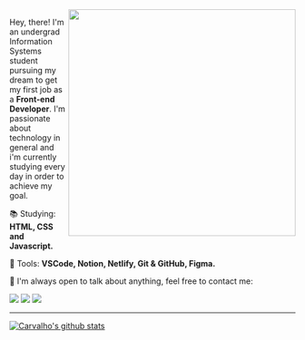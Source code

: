 <img src="https://user-images.githubusercontent.com/34722707/105640675-07755980-5e5e-11eb-94f4-7101ad643a0d.png" min-width="400px" max-width="400px" width="400px" align="right">

<p align="left"> 
  Hey, there! I'm an undergrad Information Systems student pursuing my dream to get my first job as a <strong>Front-end Developer</strong>. I'm passionate about technology in general and i'm currently studying every day in order to achieve my goal.
  
</p>

<p align="left">
  📚 Studying: <strong>HTML, CSS and Javascript.</strong>
</p>

<p align="left">
  💼 Tools: <strong>VSCode, Notion, Netlify, Git & GitHub, Figma.</strong>
</p>

<p align="left">
  💌 I'm always open to talk about anything, feel free to contact me: 
</p>

<p align="left">
  <a href="https://www.linkedin.com/in/carvalhox" alt="LinkedIn">
  <img src="https://img.shields.io/badge/LinkedIn-0077B5?style=flat-square&logo=linkedin&logoColor=white" /></a>

  <a href="https://discordapp.com/users/429853298644746253" alt="Discord">
  <img src="https://img.shields.io/badge/Discord-7289DA?style=flat-square&logo=discord&logoColor=white" /></a>

  <a href="mailto:carvalhocodes@gmail.com" alt="Gmail">
  <img src="https://img.shields.io/badge/Gmail-D14836?style=flat-square&logo=gmail&logoColor=white"></a>
</p>  

<hr>

[![Carvalho's github stats](https://github-readme-stats.vercel.app/api?username=laporeon&show_icons=true&line_height=27&count_private=true&theme=nord)](https://github.com/laporeon/github-readme-stats)

